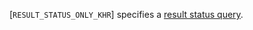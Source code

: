 [`RESULT_STATUS_ONLY_KHR`] specifies a
[result status query](https://www.khronos.org/registry/vulkan/specs/1.3-extensions/html/vkspec.html#queries-result-status-only).